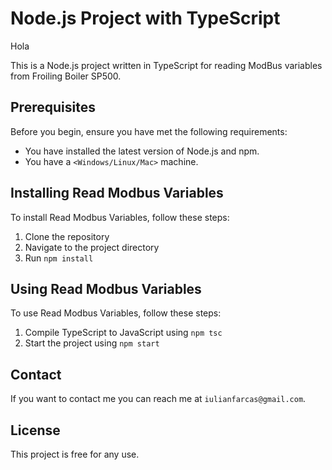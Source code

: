 # Node.js Project with TypeScript
Hola

This is a Node.js project written in TypeScript for reading ModBus variables from Froiling Boiler SP500.

## Prerequisites

Before you begin, ensure you have met the following requirements:

* You have installed the latest version of Node.js and npm.
* You have a `<Windows/Linux/Mac>` machine.

## Installing Read Modbus Variables

To install Read Modbus Variables, follow these steps:

1. Clone the repository
2. Navigate to the project directory
3. Run `npm install`

## Using Read Modbus Variables

To use Read Modbus Variables, follow these steps:

1. Compile TypeScript to JavaScript using `npm tsc`
2. Start the project using `npm start`


## Contact

If you want to contact me you can reach me at `iulianfarcas@gmail.com`.

## License

This project is free for any use.
